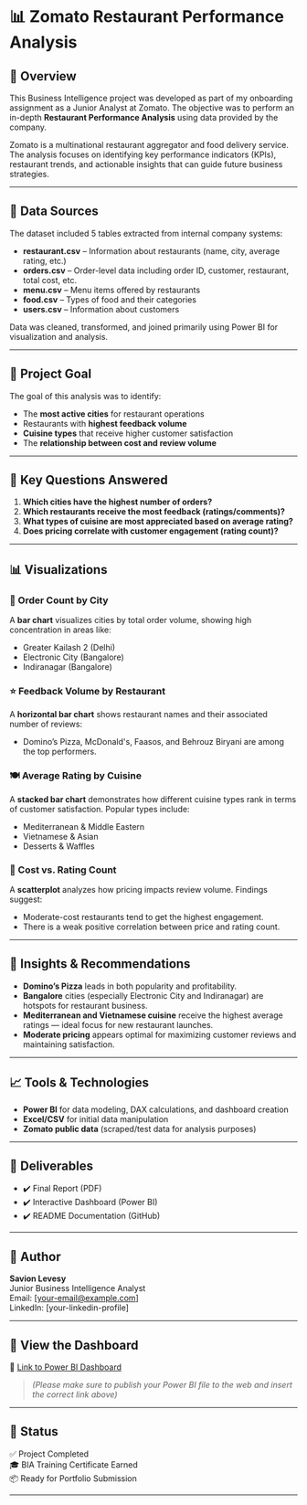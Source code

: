 # 📊 Zomato Restaurant Performance Analysis

## 🚀 Overview
This Business Intelligence project was developed as part of my onboarding assignment as a Junior Analyst at Zomato. The objective was to perform an in-depth **Restaurant Performance Analysis** using data provided by the company.

Zomato is a multinational restaurant aggregator and food delivery service. The analysis focuses on identifying key performance indicators (KPIs), restaurant trends, and actionable insights that can guide future business strategies.

---

## 📁 Data Sources

The dataset included 5 tables extracted from internal company systems:

- **restaurant.csv** – Information about restaurants (name, city, average rating, etc.)
- **orders.csv** – Order-level data including order ID, customer, restaurant, total cost, etc.
- **menu.csv** – Menu items offered by restaurants
- **food.csv** – Types of food and their categories
- **users.csv** – Information about customers

Data was cleaned, transformed, and joined primarily using Power BI for visualization and analysis.

---

## 🎯 Project Goal

The goal of this analysis was to identify:

- The **most active cities** for restaurant operations
- Restaurants with **highest feedback volume**
- **Cuisine types** that receive higher customer satisfaction
- The **relationship between cost and review volume**

---

## 📌 Key Questions Answered

1. **Which cities have the highest number of orders?**
2. **Which restaurants receive the most feedback (ratings/comments)?**
3. **What types of cuisine are most appreciated based on average rating?**
4. **Does pricing correlate with customer engagement (rating count)?**

---

## 📊 Visualizations

### 📍 Order Count by City
A **bar chart** visualizes cities by total order volume, showing high concentration in areas like:
- Greater Kailash 2 (Delhi)
- Electronic City (Bangalore)
- Indiranagar (Bangalore)

### ⭐ Feedback Volume by Restaurant
A **horizontal bar chart** shows restaurant names and their associated number of reviews:
- Domino’s Pizza, McDonald's, Faasos, and Behrouz Biryani are among the top performers.

### 🍽️ Average Rating by Cuisine
A **stacked bar chart** demonstrates how different cuisine types rank in terms of customer satisfaction. Popular types include:
- Mediterranean & Middle Eastern
- Vietnamese & Asian
- Desserts & Waffles

### 💸 Cost vs. Rating Count
A **scatterplot** analyzes how pricing impacts review volume. Findings suggest:
- Moderate-cost restaurants tend to get the highest engagement.
- There is a weak positive correlation between price and rating count.

---

## 🧠 Insights & Recommendations

- **Domino’s Pizza** leads in both popularity and profitability.
- **Bangalore** cities (especially Electronic City and Indiranagar) are hotspots for restaurant business.
- **Mediterranean and Vietnamese cuisine** receive the highest average ratings — ideal focus for new restaurant launches.
- **Moderate pricing** appears optimal for maximizing customer reviews and maintaining satisfaction.

---

## 📈 Tools & Technologies

- **Power BI** for data modeling, DAX calculations, and dashboard creation
- **Excel/CSV** for initial data manipulation
- **Zomato public data** (scraped/test data for analysis purposes)

---

## 🧾 Deliverables

- ✔️ Final Report (PDF)
- ✔️ Interactive Dashboard (Power BI)
- ✔️ README Documentation (GitHub)

---

## 🧠 Author

**Savion Levesy**  
Junior Business Intelligence Analyst  
Email: [your-email@example.com]  
LinkedIn: [your-linkedin-profile]  

---

## 🔗 View the Dashboard

📍 [Link to Power BI Dashboard]()

> *(Please make sure to publish your Power BI file to the web and insert the correct link above)*

---

## 🏁 Status

✅ Project Completed  
🎓 BIA Training Certificate Earned  
📦 Ready for Portfolio Submission

---

